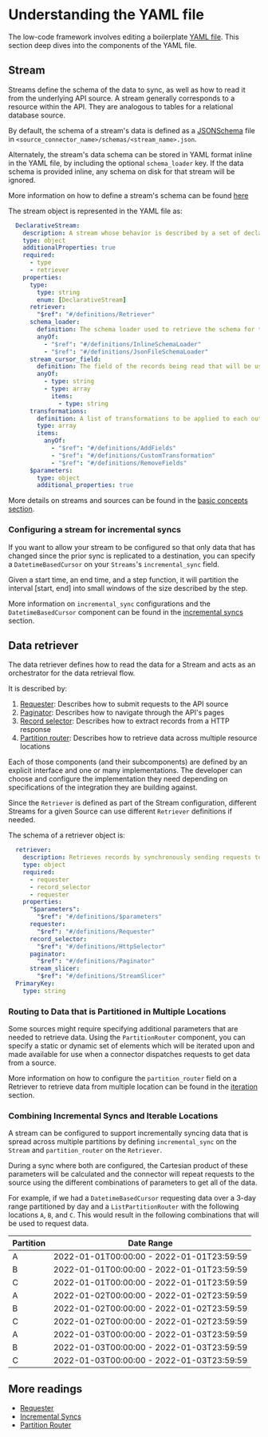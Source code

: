 # Understanding the YAML file

The low-code framework involves editing a boilerplate [YAML file](../low-code-cdk-overview.md#configuring-the-yaml-file). This section deep dives into the components of the YAML file.

## Stream

Streams define the schema of the data to sync, as well as how to read it from the underlying API source.
A stream generally corresponds to a resource within the API. They are analogous to tables for a relational database source.

By default, the schema of a stream's data is defined as a [JSONSchema](https://json-schema.org/) file in `<source_connector_name>/schemas/<stream_name>.json`. 

Alternately, the stream's data schema can be stored in YAML format inline in the YAML file, by including the optional `schema_loader` key. If the data schema is provided inline, any schema on disk for that stream will be ignored.

More information on how to define a stream's schema can be found [here](../../../../airbyte-cdk/python/airbyte_cdk/sources/declarative/declarative_component_schema.yaml)

The stream object is represented in the YAML file as:

```yaml
  DeclarativeStream:
    description: A stream whose behavior is described by a set of declarative low code components
    type: object
    additionalProperties: true
    required:
      - type
      - retriever
    properties:
      type:
        type: string
        enum: [DeclarativeStream]
      retriever:
        "$ref": "#/definitions/Retriever"
      schema_loader:
        definition: The schema loader used to retrieve the schema for the current stream
        anyOf:
          - "$ref": "#/definitions/InlineSchemaLoader"
          - "$ref": "#/definitions/JsonFileSchemaLoader"
      stream_cursor_field:
        definition: The field of the records being read that will be used during checkpointing
        anyOf:
          - type: string
          - type: array
            items:
              - type: string
      transformations:
        definition: A list of transformations to be applied to each output record in the
        type: array
        items:
          anyOf:
            - "$ref": "#/definitions/AddFields"
            - "$ref": "#/definitions/CustomTransformation"
            - "$ref": "#/definitions/RemoveFields"
      $parameters:
        type: object
        additional_properties: true
```

More details on streams and sources can be found in the [basic concepts section](../../cdk-python/basic-concepts.md).

### Configuring a stream for incremental syncs

If you want to allow your stream to be configured so that only data that has changed since the prior sync is replicated to a destination, you can specify a `DatetimeBasedCursor` on your `Streams`'s `incremental_sync` field.

Given a start time, an end time, and a step function, it will partition the interval [start, end] into small windows of the size described by the step.

More information on `incremental_sync` configurations and the `DatetimeBasedCursor` component can be found in the [incremental syncs](./incremental-syncs.md) section.

## Data retriever

The data retriever defines how to read the data for a Stream and acts as an orchestrator for the data retrieval flow.

It is described by:

1. [Requester](./requester.md): Describes how to submit requests to the API source
2. [Paginator](./pagination.md): Describes how to navigate through the API's pages
3. [Record selector](./record-selector.md): Describes how to extract records from a HTTP response
4. [Partition router](./partition-router.md): Describes how to retrieve data across multiple resource locations 

Each of those components (and their subcomponents) are defined by an explicit interface and one or many implementations.
The developer can choose and configure the implementation they need depending on specifications of the integration they are building against.

Since the `Retriever` is defined as part of the Stream configuration, different Streams for a given Source can use different `Retriever` definitions if needed.

The schema of a retriever object is:

```yaml
  retriever:
    description: Retrieves records by synchronously sending requests to fetch records. The retriever acts as an orchestrator between the requester, the record selector, the paginator, and the partition router.
    type: object
    required:
      - requester
      - record_selector
      - requester
    properties:
      "$parameters":
        "$ref": "#/definitions/$parameters"
      requester:
        "$ref": "#/definitions/Requester"
      record_selector:
        "$ref": "#/definitions/HttpSelector"
      paginator:
        "$ref": "#/definitions/Paginator"
      stream_slicer:
        "$ref": "#/definitions/StreamSlicer"
  PrimaryKey:
    type: string
```

### Routing to Data that is Partitioned in Multiple Locations

Some sources might require specifying additional parameters that are needed to retrieve data. Using the `PartitionRouter` component, you can specify a static or dynamic set of elements which will be iterated upon and made available for use when a connector dispatches requests to get data from a source.

More information on how to configure the `partition_router` field on a Retriever to retrieve data from multiple location can be found in the [iteration](./partition-router.md) section.

### Combining Incremental Syncs and Iterable Locations

A stream can be configured to support incrementally syncing data that is spread across multiple partitions by defining `incremental_sync` on the `Stream` and `partition_router` on the `Retriever`.

During a sync where both are configured, the Cartesian product of these parameters will be calculated and the connector will repeat requests to the source using the different combinations of parameters to get all of the data.

For example, if we had a `DatetimeBasedCursor` requesting data over a 3-day range partitioned by day and a `ListPartitionRouter` with the following locations `A`, `B`, and `C`. This would result in the following combinations that will be used to request data.

| Partition | Date Range                                |
|-----------|-------------------------------------------|
| A         | 2022-01-01T00:00:00 - 2022-01-01T23:59:59 |
| B         | 2022-01-01T00:00:00 - 2022-01-01T23:59:59 |
| C         | 2022-01-01T00:00:00 - 2022-01-01T23:59:59 |
| A         | 2022-01-02T00:00:00 - 2022-01-02T23:59:59 |
| B         | 2022-01-02T00:00:00 - 2022-01-02T23:59:59 |
| C         | 2022-01-02T00:00:00 - 2022-01-02T23:59:59 |
| A         | 2022-01-03T00:00:00 - 2022-01-03T23:59:59 |
| B         | 2022-01-03T00:00:00 - 2022-01-03T23:59:59 |
| C         | 2022-01-03T00:00:00 - 2022-01-03T23:59:59 |

## More readings

- [Requester](./requester.md)
- [Incremental Syncs](./incremental-syncs.md)
- [Partition Router](./partition-router.md)
